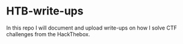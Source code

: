 # HTB-write-ups
In this repo I will document and upload write-ups on how I solve CTF challenges from the HackThebox.
